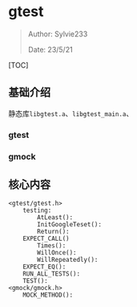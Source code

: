 # gtest

> Author: Sylvie233
>
> Date: 23/5/21

[TOC]

## 基础介绍

静态库`libgtest.a`、`libgtest_main.a`、



### gtest





### gmock







## 核心内容

```
<gtest/gtest.h>
	testing:
		AtLeast():
		InitGoogleTeset():
		Return():
	EXPECT_CALL()
		Times():
		WillOnce():
		WillRepeatedly():
	EXPECT_EQ():
    RUN_ALL_TESTS():
    TEST():
<gmock/gmock.h>
	MOCK_METHOD():
```


